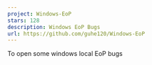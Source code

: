 ```yaml
---
project: Windows-EoP
stars: 128
description: Windows EoP Bugs
url: https://github.com/guhe120/Windows-EoP
---
```


To open some windows local EoP bugs
